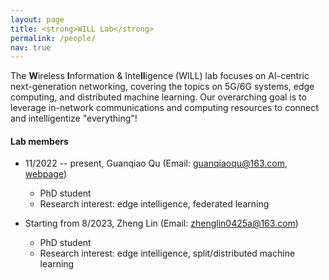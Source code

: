 ```yaml
---
layout: page
title: <strong>WILL Lab</strong>
permalink: /people/
nav: true
---
```


The <strong>W</strong>ireless <strong>I</strong>nformation & Inte<strong>ll</strong>igence (WILL) lab focuses on AI-centric next-generation networking, covering the topics on 5G/6G systems, edge computing, and distributed machine learning. Our overarching goal is to leverage in-network communications and computing resources to connect and intelligentize "everything"!

#### Lab members

- 11/2022 -- present, Guanqiao Qu (Email: guanqiaoqu@163.com, [webpage](https://guanqiaoqu.com/))
  - PhD student
  - Research interest: edge intelligence, federated learning

- Starting from 8/2023, Zheng Lin (Email: zhenglin0425a@163.com)
  - PhD student
  - Research interest: edge intelligence, split/distributed machine learning


